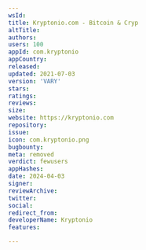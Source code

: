```yaml
---
wsId: 
title: Kryptonio.com - Bitcoin & Cryp
altTitle: 
authors: 
users: 100
appId: com.kryptonio
appCountry: 
released: 
updated: 2021-07-03
version: 'VARY'
stars: 
ratings: 
reviews: 
size: 
website: https://kryptonio.com
repository: 
issue: 
icon: com.kryptonio.png
bugbounty: 
meta: removed
verdict: fewusers
appHashes: 
date: 2024-04-03
signer: 
reviewArchive: 
twitter: 
social: 
redirect_from: 
developerName: Kryptonio
features: 

---
```


